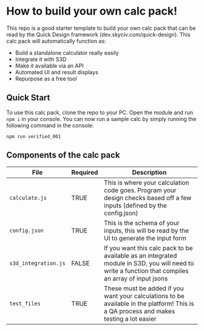 
# How to build your own calc pack!
This repo is a good starter template to build your own calc pack that can be read by the Quick Design framework (dev.skyciv.com/quick-design). This calc pack will automatically function as:
- Build a standalone calculator really easily
- Integrate it with S3D
- Make it available via an API
- Automated UI and result displays
- Repurpose as a free tool


## Quick Start
To use this calc pack, clone the repo to your PC. Open the module and run `npm i` in your console. You can now run a sample calc by simply running the following command in the console:

`npm run verified_001`



## Components of the calc pack

File | Required | Description 
--- | --- | --- 
`calculate.js` | TRUE | This is where your calculation code goes. Program your design checks based off a few inputs (defined by the config.json) 
`config.json `| TRUE |This is the schema of your inputs, this will be read by the UI to generate the input form
`s3d_integration.js` | FALSE | If you want this calc pack to be available as an integrated module in S3D, you will need to write a function that compiles an array of input jsons
`test_files` | TRUE | These must be added if you want your calculations to be available in the platform! This is a QA process and makes testing a lot easier

